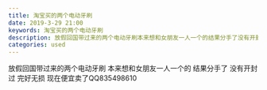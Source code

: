 ```yaml
---
title: 淘宝买的两个电动牙刷
date: 2019-3-29 21:00
keywords: 淘宝买的两个电动牙刷
description: 放假回国带过来的两个电动牙刷本来想和女朋友一人一个的结果分手了没有开封过完好无损现在便宜卖了QQ835498610
categories: used
---
```

<td class="t_f" id="postmessage_3342333">

放假回国带过来的两个电动牙刷 本来想和女朋友一人一个的 结果分手了 没有开封过 完好无损 现在便宜卖了QQ835498610<br/>
<img alt="" border="0" class="zoom" data-cf-modified-291de0d9b90eb409ef7c0e67-="" file="http://www.flw.ph/data/appbyme/upload/image/201903/29/eDscMMe0xtta.jpg" id="aimg_nyEsb" lazyloadthumb="1" onclick="" onmouseover="" src="http://www.flw.ph/data/appbyme/upload/image/201903/29/eDscMMe0xtta.jpg"/><br/>
<img alt="" border="0" class="zoom" data-cf-modified-291de0d9b90eb409ef7c0e67-="" file="http://www.flw.ph/data/appbyme/upload/image/201903/29/sCNvfMVNG0Zv.jpg" id="aimg_Uc8Cm" lazyloadthumb="1" onclick="" onmouseover="" src="http://www.flw.ph/data/appbyme/upload/image/201903/29/sCNvfMVNG0Zv.jpg"/><br/>
<img alt="" border="0" class="zoom" data-cf-modified-291de0d9b90eb409ef7c0e67-="" file="http://www.flw.ph/data/appbyme/upload/image/201903/29/RVxIStvjB5Rm.jpg" id="aimg_vrz91" lazyloadthumb="1" onclick="" onmouseover="" src="http://www.flw.ph/data/appbyme/upload/image/201903/29/RVxIStvjB5Rm.jpg"/><br/>
</td>
